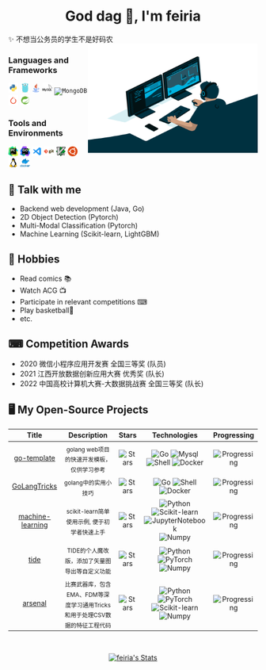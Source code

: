 <h1 align="center">God dag 👋,  I'm feiria </h1>


✨ 不想当公务员的学生不是好码农
<br>
<img align="right" width="343" height="220" alt="GIF" src="assets/code.gif" title="do it best!">

<h3>Languages and Frameworks</h3>

<code><img height="20" src="https://raw.githubusercontent.com/github/explore/80688e429a7d4ef2fca1e82350fe8e3517d3494d/topics/python/python.png" alt="Python" title="Python"></code>
<code><img height="20" src="assets/golang.png" alt="GoLang" title="GoLang"></code>
<code><img height="20" src="assets/java-logo.png" alt="Java" title="Java"></code>
<code><img height="20" src="assets/mysql.png" alt="Mysql" title="Mysql"></code>
<code><img height="20" src="https://user-images.githubusercontent.com/29084184/218291328-d57affa6-dba3-4ba1-90ff-25cb273fcd84.png" alt="MongoDB" title="MongoDB"></code>
<code><img height="20" src="assets/pytorch-logo.png" alt="PyTorch" title="PyTorch"></code>
<code><img height="20" src="assets/spring-logo.png" alt="Spring" title="Spring"></code>


<h3>Tools and Environments</h3>

<code><img height="20" src="assets/pycharm.svg" alt="PyCharm" title="PyCharm"></code>
<code><img height="20" src="assets/goland.svg" alt="Goland" title="Goland"></code>
<code><img height="20" src="assets/vscode.png" alt="vscode" title="Goland"></code>
<code><img height="20" src="https://raw.githubusercontent.com/github/explore/80688e429a7d4ef2fca1e82350fe8e3517d3494d/topics/git/git.png" alt="Git" title="Git"></code>
<code><img height="20" src="https://raw.githubusercontent.com/github/explore/80688e429a7d4ef2fca1e82350fe8e3517d3494d/topics/vim/vim.png" alt="Vim" title="Vim"></code>
<code><img height="20" src="https://raw.githubusercontent.com/github/explore/80688e429a7d4ef2fca1e82350fe8e3517d3494d/topics/ubuntu/ubuntu.png" alt="Ubuntu" title="Ubuntu"></code>
<code><img height="20" src="https://raw.githubusercontent.com/github/explore/80688e429a7d4ef2fca1e82350fe8e3517d3494d/topics/linux/linux.png" alt="Linux" title="Linux"></code>
<code><img height="20" src="https://raw.githubusercontent.com/github/explore/80688e429a7d4ef2fca1e82350fe8e3517d3494d/topics/docker/docker.png" alt="Docker" title="Docker"></code>

## 💬 Talk with me
- Backend web development (Java, Go)
- 2D Object Detection (Pytorch)
- Multi-Modal Classification (Pytorch)
- Machine Learning (Scikit-learn, LightGBM)


## 📅 Hobbies
- Read comics 📚
- Watch ACG 📺
- Participate in relevant competitions ⌨
- Play basketball🏀
- etc.


## ⌨ Competition Awards
- 2020 微信小程序应用开发赛 全国三等奖 (队员)
- 2021 江西开放数据创新应用大赛 优秀奖 (队长)
- 2022 中国高校计算机大赛-大数据挑战赛 全国三等奖 (队长)

[PyTorch]:https://img.shields.io/badge/PyTorch-black?style=flat-square&logo=pytorch
[Pandas]:https://img.shields.io/badge/Pandas-black?style=flat-square&logo=pandas
[Scikit-learn]:https://img.shields.io/badge/Scikit-learn-black?style=flat-square&logo=scikit-learn
[SciPy]:https://img.shields.io/badge/SciPy-black?style=flat-square&logo=scipy
[NumPy]:https://img.shields.io/badge/NumPy-black?style=flat-square&logo=numpy
[Python]:https://img.shields.io/badge/Python-black?style=flat-square&logo=python
[Go]:https://img.shields.io/badge/Go-black?style=flat-square&logo=go
[Shell]:https://img.shields.io/badge/Shell-black?style=flat-square&logo=shell
[Mysql]:https://img.shields.io/badge/Mysql-black?style=flat-square&logo=Mysql
[Markdown]:https://img.shields.io/badge/Markdown-black?style=flat-square&logo=markdown
[JupyterNotebook]:https://img.shields.io/badge/Jupyter-black?style=flat-square&logo=jupyter
[Docker]:https://img.shields.io/badge/Docker-black?style=flat-square&logo=docker

## 🖥️ My Open-Source Projects
|                             Title                              |                       Description                        |                                                          Stars                                                          |                                          Technologies                                           |                                          Progressing                                          |
|:--------------------------------------------------------------:|:--------------------------------------------------------:|:-----------------------------------------------------------------------------------------------------------------------:|:-----------------------------------------------------------------------------------------------:|:---------------------------------------------------------------------------------------------:|
|      [go-template](https://github.com/feiria/go-tempalte)      |         <sub> golang web项目的快速开发模板，仅供学习参考 </sub>          |   <img alt="Stars" src="https://img.shields.io/github/stars/feiria/go-template?style=flat-square&labelColor=black"/>    |                  ![Go][Go] ![Mysql][Mysql] ![Shell][Shell]  ![Docker][Docker]                   | <img alt="Progressing" src="https://img.shields.io/badge/progress-10%25-green&logo=github"/>  |
|     [GoLangTricks](https://github.com/feiria/GoLangTricks)     |                 <sub>golang中的实用小技巧</sub>                 |   <img alt="Stars" src="https://img.shields.io/github/stars/feiria/GoLangTricks?style=flat-square&labelColor=black"/>   |                          ![Go][Go] ![Shell][Shell]  ![Docker][Docker]                           | <img alt="Progressing" src="https://img.shields.io/badge/progress-20%25-green&logo=github"/>  |
| [machine-learning](https://github.com/feiria/machine-learning) |         <sub>scikit-learn简单使用示例, 便于初学者快速上手</sub>         | <img alt="Stars" src="https://img.shields.io/github/stars/feiria/machine_learning?style=flat-square&labelColor=black"/> | ![Python][Python] ![Scikit-learn][PyTorch]  ![JupyterNotebook][JupyterNotebook] ![Numpy][Numpy] | <img alt="Progressing" src="https://img.shields.io/badge/progress-100%25-green&logo=github"/> |
|             [tide](https://github.com/feiria/tide)             |           <sub>TIDE的个人魔改版，添加了矢量图导出等自定义功能</sub>           |       <img alt="Stars" src="https://img.shields.io/github/stars/feiria/tide?style=flat-square&labelColor=black"/>       |                     ![Python][Python] ![PyTorch][PyTorch]  ![Numpy][Numpy]                      | <img alt="Progressing" src="https://img.shields.io/badge/progress-100%25-green&logo=github"/> |
|          [arsenal](https://github.com/feiria/arsenal)          | <sub>比赛武器库，包含EMA、FDM等深度学习通用Tricks和用于处理CSV数据的特征工程代码</sub> |     <img alt="Stars" src="https://img.shields.io/github/stars/feiria/arsenal?style=flat-square&labelColor=black"/>      |         ![Python][Python] ![PyTorch][PyTorch] ![Scikit-learn][PyTorch] ![Numpy][Numpy]          |  <img alt="Progressing" src="https://img.shields.io/badge/progress-0%25-green&logo=github"/>  |


<br>

<p align="center">
  <a href="https://github.com/feiria" class="rich-diff-level-one">
    <img src="https://github-readme-stats.vercel.app/api?username=feiria" alt="feiria's Stats" >
  </a>
</p>